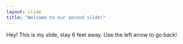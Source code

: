 ```yaml
---
layout: slide
title: "Welcome to our second slide!"
---
```

Hey! This is my slide, stay 6 feet away.
Use the left arrow to go back!